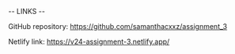 -- LINKS --

GitHub repository:
https://github.com/samanthacxxz/assignment_3

Netlify link:
https://v24-assignment-3.netlify.app/